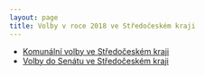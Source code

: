 ```yaml
---
layout: page
title: Volby v roce 2018 ve Středočeském kraji
---
```


* [Komunální volby ve Středočeském kraji](https://stredocesky.pirati.cz/volby/2018/komunalni/)
* [Volby do Senátu ve Středočeském kraji](https://stredocesky.pirati.cz/volby/2018/senat/)

